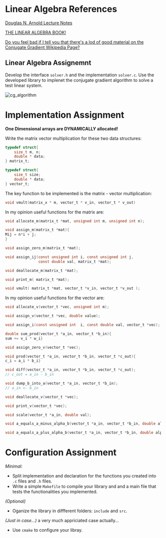 # Linear Algebra References

[Douglas N. Arnold Lecture Notes](https://www.ima.umn.edu/~arnold/8445-8446.14-15/notes.pdf)

[THE LINEAR ALGEBRA BOOK!](http://bookstore.siam.org/ot50/)

[Do you feel bad if I tell you that there's a lod of good material on the Conjugate Gradient Wikipedia Page?](https://en.wikipedia.org/wiki/Conjugate_gradient_method)

## Linear Algebra Assignemnt

Develop the interface `solver.h` and the implementation `solver.c`. Use the developed library to implenet the conjugate gradient algorithm to solve a test linear system.

![cg_algorithm](https://wikimedia.org/api/rest_v1/media/math/render/svg/e300dfefdbd374cdee765397528a65a5736a50d3)

# Implementation Assignment

**One Dimensional arrays are DYNAMICALLY allocated!**

Write the matrix vector multiplication for these two data structures:

```c
typedef struct{
    size_t m, n;
    double * data;
} matrix_t;
```

```c
typedef struct{
    size_t size;
    double * data;
} vector_t;
```

The key function to be implemented is the matrix - vector multiplication:

```c
void vmult(matrix_x * m, vector_t * v_in, vector_t * v_out)
```

In my opinion useful functions for the matrix are:

```c
void allocate_m(matrix_t *mat, unsigned int m, unsigned int n);

void assign_m(matrix_t *mat){
Mij = n*i + j;
}

void assign_zero_m(matrix_t *mat);

void assign_ij(const unsigned int i, const unsigned int j, 
               const double val, matrix_t *mat);

void deallocate_m(matrix_t *mat);

void print_m( matrix_t *mat);

void vmult( matrix_t *mat, vector_t *v_in, vector_t *v_out );
```

In my opinion useful functions for the vector are:

```c
void allocate_v(vector_t *vec, unsigned int m);

void assign_v(vector_t *vec, double value);

void assign_i(const unsigned int  i, const double val, vector_t *vec);

double sum_prod(vector_t *a_in, vector_t *b_in){
sum += v_i * w_i}

void assign_zero_v(vector_t *vec);

void prod(vector_t *a_in, vector_t *b_in, vector_t *c_out){
c_i = a_i * b_i}

void diff(vector_t *a_in, vector_t *b_in, vector_t *c_out);
// c_out = a_in - b_in

void dump_b_into_a(vector_t *a_in, vector_t *b_in);
// a_in <- b_in

void deallocate_v(vector_t *vec);

void print_v(vector_t *vec);

void scale(vector_t *a_in, double val);

void a_equals_a_minus_alpha_b(vector_t *a_in, vector_t *b_in, double alpha);

void a_equals_a_plus_alpha_b(vector_t *a_in, vector_t *b_in, double alpha);
```

# Configuration Assignment

*Minimal:*

 - Split implementation and declaration for the functions you created into `.c` files and `.h` files.
 - Write a simple `Makefile` to compile your library and and a main file that tests the functionalities you implemented.
 
*(Optional)*

 - Oganize the library in diffferent folders: `include` and `src`.
 
*(Just in case...)* a very much appriciated case actually...
 
 - Use `cmake` to configure your libray.
